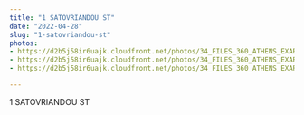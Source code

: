 ```yaml
---
title: "1 SATOVRIANDOU ST"
date: "2022-04-28"
slug: "1-satovriandou-st"
photos:
- https://d2b5j58ir6uajk.cloudfront.net/photos/34_FILES_360_ATHENS_EXARCHIA/1%20SATOVRIANDOU%20ST/PHOTO/1%20Satovriandou%20St.JPG
- https://d2b5j58ir6uajk.cloudfront.net/photos/34_FILES_360_ATHENS_EXARCHIA/1%20SATOVRIANDOU%20ST/PHOTO/20%2028th%20Oktovriou%20St.%20%28Patision%20Street%29%20-%201%20Satovriandou%20St%20%281%29.jpg
- https://d2b5j58ir6uajk.cloudfront.net/photos/34_FILES_360_ATHENS_EXARCHIA/1%20SATOVRIANDOU%20ST/PHOTO/20%2028th%20Oktovriou%20St.%20%28Patision%20Street%29%20-%201%20Satovriandou%20St.jpg

---
```


1 SATOVRIANDOU ST
